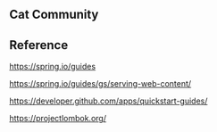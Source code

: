 ## Cat Community

## Reference
https://spring.io/guides

https://spring.io/guides/gs/serving-web-content/

https://developer.github.com/apps/quickstart-guides/

https://projectlombok.org/


